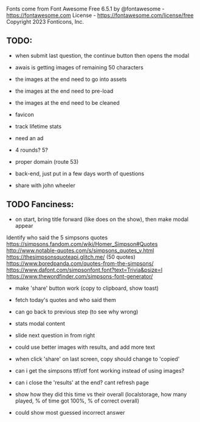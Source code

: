 Fonts come from Font Awesome Free 6.5.1 by @fontawesome - https://fontawesome.com License - https://fontawesome.com/license/free Copyright 2023 Fonticons, Inc.

## TODO:

- when submit last question, the continue button then opens the modal

- awais is getting images of remaining 50 characters

- the images at the end need to go into assets
- the images at the end need to pre-load
- the images at the end need to be cleaned

- favicon
- track lifetime stats
- need an ad
- 4 rounds? 5?
- proper domain (route 53)
- back-end, just put in a few days worth of questions
- share with john wheeler

## TODO Fanciness:

- on start, bring title forward (like does on the show), then make modal appear

Identify who said the 5 simpsons quotes
https://simpsons.fandom.com/wiki/Homer_Simpson#Quotes
http://www.notable-quotes.com/s/simpsons_quotes_v.html
https://thesimpsonsquoteapi.glitch.me/ (50 quotes)
https://www.boredpanda.com/quotes-from-the-simpsons/
https://www.dafont.com/simpsonfont.font?text=Trivia&psize=l
https://www.thewordfinder.com/simpsons-font-generator/

- make 'share' button work (copy to clipboard, show toast)
- fetch today's quotes and who said them
- can go back to previous step (to see why wrong)

- stats modal content
- slide next question in from right
- could use better images with results, and add more text
- when click 'share' on last screen, copy should change to 'copied'
- can i get the simpsons ttf/otf font working instead of using images?
- can i close the 'results' at the end? cant refresh page
- show how they did this time vs their overall (localstorage, how many played, % of time got 100%, % of correct overall)
- could show most guessed incorrect answer
